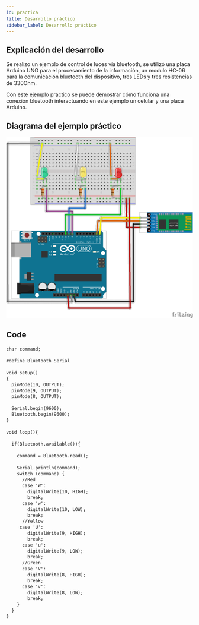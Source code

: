 ```yaml
---
id: practica
title: Desarrollo práctico
sidebar_label: Desarrollo práctico
---
```


## Explicación del desarrollo

Se realizo un ejemplo de control de luces vía bluetooth, se utilizó una placa Arduino UNO para el procesamiento de la información, un modulo HC-06 para la comunicación bluetooth del dispositivo, tres LEDs y tres resistencias de 330Ohm.

Con este ejemplo practico se puede demostrar cómo funciona una conexión bluetooth interactuando en este ejemplo un celular y una placa Arduino.

## Diagrama del ejemplo práctico 

![alt text](https://github.com/bojkomatias/docusaurus-2/blob/master/static/img/TP_Final%20Diagrama_bb.png "Diagrama Bluetooth")

## Code

```arduino
char command;

#define Bluetooth Serial

void setup()
{
  pinMode(10, OUTPUT);
  pinMode(9, OUTPUT);
  pinMode(8, OUTPUT);
  
  Serial.begin(9600);
  Bluetooth.begin(9600);
}

void loop(){
  
  if(Bluetooth.available()){

    command = Bluetooth.read();

    Serial.println(command);  
    switch (command) {
      //Red   
      case 'W':
        digitalWrite(10, HIGH);
        break;
      case 'w':
        digitalWrite(10, LOW);
        break;
      //Yellow        
     case 'U':
        digitalWrite(9, HIGH);
        break;
      case 'u':
        digitalWrite(9, LOW);
        break;
      //Green         
      case 'V':
        digitalWrite(8, HIGH);
        break;
      case 'v':
        digitalWrite(8, LOW);
        break;
    }
  }
}
```